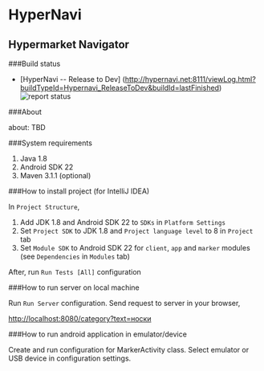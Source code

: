HyperNavi
======
Hypermarket Navigator
------

###Build status
* [HyperNavi -- Release to Dev] (http://hypernavi.net:8111/viewLog.html?buildTypeId=Hypernavi_ReleaseToDev&buildId=lastFinished) ![report status](http://hypernavi.net:8111/app/rest/builds/buildType:Hypernavi_ReleaseToDev/statusIcon)

###About

about: TBD

###System requirements

1. Java 1.8
2. Android SDK 22
3. Maven 3.1.1 (optional)

###How to install project (for IntelliJ IDEA)

In `Project Structure`,

1. Add JDK 1.8 and Android SDK 22 to `SDKs` in `Platform Settings`
2. Set `Project SDK` to JDK 1.8 and `Project language level` to 8 in `Project` tab
3. Set `Module SDK` to Android SDK 22 for `client`, `app` and `marker` modules (see `Dependencies` in `Modules` tab)

After, run `Run Tests [All]` configuration

###How to run server on local machine

Run `Run Server` configuration. Send request to server in your browser,

[http://localhost:8080/category?text=носки](http://localhost:8080/category?text=носки)

###How to run android application in emulator/device

Create and run configuration for MarkerActivity class. Select emulator or USB device in configuration settings.